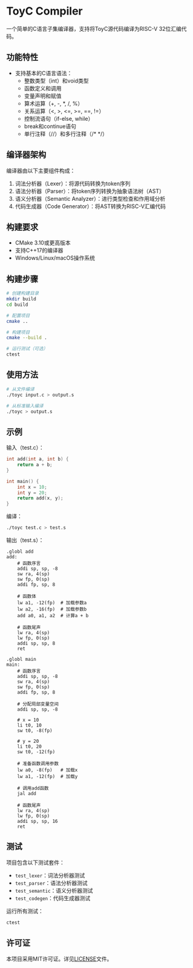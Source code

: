 # ToyC Compiler

一个简单的C语言子集编译器，支持将ToyC源代码编译为RISC-V 32位汇编代码。

## 功能特性

- 支持基本的C语言语法：
  - 整数类型（int）和void类型
  - 函数定义和调用
  - 变量声明和赋值
  - 算术运算（+, -, *, /, %）
  - 关系运算（<, >, <=, >=, ==, !=）
  - 控制流语句（if-else, while）
  - break和continue语句
  - 单行注释（//）和多行注释（/* */）

## 编译器架构

编译器由以下主要组件构成：

1. 词法分析器（Lexer）：将源代码转换为token序列
2. 语法分析器（Parser）：将token序列转换为抽象语法树（AST）
3. 语义分析器（Semantic Analyzer）：进行类型检查和作用域分析
4. 代码生成器（Code Generator）：将AST转换为RISC-V汇编代码

## 构建要求

- CMake 3.10或更高版本
- 支持C++17的编译器
- Windows/Linux/macOS操作系统

## 构建步骤

```bash
# 创建构建目录
mkdir build
cd build

# 配置项目
cmake ..

# 构建项目
cmake --build .

# 运行测试（可选）
ctest
```

## 使用方法

```bash
# 从文件编译
./toyc input.c > output.s

# 从标准输入编译
./toyc > output.s
```

## 示例

输入（test.c）：
```c
int add(int a, int b) {
    return a + b;
}

int main() {
    int x = 10;
    int y = 20;
    return add(x, y);
}
```

编译：
```bash
./toyc test.c > test.s
```

输出（test.s）：
```assembly
.globl add
add:
    # 函数序言
    addi sp, sp, -8
    sw ra, 4(sp)
    sw fp, 0(sp)
    addi fp, sp, 8
    
    # 函数体
    lw a1, -12(fp)  # 加载参数a
    lw a2, -16(fp)  # 加载参数b
    add a0, a1, a2  # 计算a + b
    
    # 函数尾声
    lw ra, 4(sp)
    lw fp, 0(sp)
    addi sp, sp, 8
    ret

.globl main
main:
    # 函数序言
    addi sp, sp, -8
    sw ra, 4(sp)
    sw fp, 0(sp)
    addi fp, sp, 8
    
    # 分配局部变量空间
    addi sp, sp, -8
    
    # x = 10
    li t0, 10
    sw t0, -8(fp)
    
    # y = 20
    li t0, 20
    sw t0, -12(fp)
    
    # 准备函数调用参数
    lw a0, -8(fp)   # 加载x
    lw a1, -12(fp)  # 加载y
    
    # 调用add函数
    jal add
    
    # 函数尾声
    lw ra, 4(sp)
    lw fp, 0(sp)
    addi sp, sp, 16
    ret
```

## 测试

项目包含以下测试套件：

- `test_lexer`：词法分析器测试
- `test_parser`：语法分析器测试
- `test_semantic`：语义分析器测试
- `test_codegen`：代码生成器测试

运行所有测试：
```bash
ctest
```

## 许可证

本项目采用MIT许可证。详见[LICENSE](LICENSE)文件。